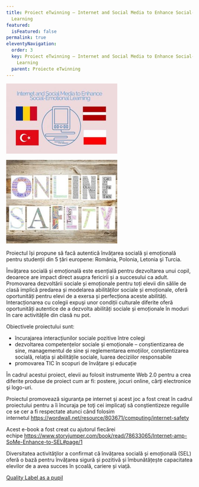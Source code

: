 ```yaml
---
title: Proiect eTwinning – Internet and Social Media to Enhance Social-Emotional
  Learning
featured:
  isFeatured: false
permalink: true
eleventyNavigation:
  order: 3
  key: Proiect eTwinning – Internet and Social Media to Enhance Social-Emotional
    Learning
  parent: Proiecte eTwinning
---
```

![](/uploads/103945403_3028116353939743_517915186493397882_n-300x189.jpg)

![](/uploads/103959452_584831282164450_52290507702525404_n-300x225.jpg)

Proiectul își propune să facă autentică învățarea socială și emoțională pentru studenții din 5 țări europene: România, Polonia, Letonia şi Turcia.

Învățarea socială și emoțională este esențială pentru dezvoltarea unui copil, deoarece are impact direct asupra fericirii și a succesului ca adult. Promovarea dezvoltării sociale și emoționale pentru toți elevii din sălile de clasă implică predarea și modelarea abilităților sociale și emoționale, oferă oportunități pentru elevi de a exersa și perfecționa aceste abilități. Interacționarea cu colegii expuşi unor condiții culturale diferite oferă oportunități autentice de a dezvolta abilități sociale și emoționale în moduri în care activitățile din clasă nu pot.

Obiectivele proiectului sunt:

* încurajarea interacțiunilor sociale pozitive între colegi
* dezvoltarea competențelor sociale și emoționale – conștientizarea de sine, managementul de sine și reglementarea emoțiilor, conștientizarea socială, relația și abilitățile sociale, luarea deciziilor responsabile
* promovarea TIC în scopuri de învățare și educație

În cadrul acestui proiect, elevii au folosit instrumente Web 2.0 pentru a crea diferite produse de proiect cum ar fi: postere, jocuri online, cărţi electronice şi logo-uri.

Proiectul promovează siguranţa pe internet şi acest joc a fost creat în cadrul proiectului pentru a îi încuraja pe toţi cei implicaţi să conştientizeze regulile ce se cer a fi respectate atunci când folosim internetul <https://wordwall.net/resource/803671/computing/internet-safety>

Acest e-book a fost creat cu ajutorul fiecărei echipe <https://www.storyjumper.com/book/read/78633065/Internet-amp-SoMe-Enhance-to-SEL#page/1>

Diversitatea activităţilor a confirmat că învățarea socială și emoțională (SEL) oferă o bază pentru învățarea sigură și pozitivă și îmbunătățește capacitatea elevilor de a avea succes în școală, cariere și viață.

[Quality Label as a pupil](https://drive.google.com/file/d/1yPlNg0kMy59BKzENVFdY7b7tE19hQA1A/view?usp=sharing)